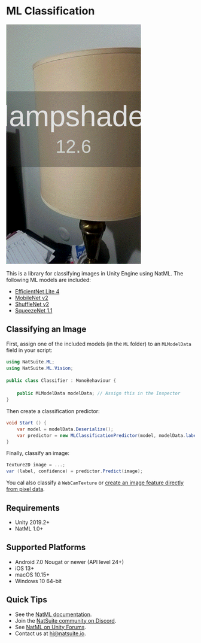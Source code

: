 # ML Classification

![classifier](.media/classifier.gif)

This is a library for classifying images in Unity Engine using NatML. The following ML models are included:
- [EfficientNet Lite 4](https://github.com/onnx/models/tree/master/vision/classification/efficientnet-lite4)
- [MobileNet v2](https://github.com/onnx/models/tree/master/vision/classification/mobilenet)
- [ShuffleNet v2](https://github.com/onnx/models/tree/master/vision/classification/shufflenet)
- [SqueezeNet 1.1](https://github.com/onnx/models/tree/master/vision/classification/squeezenet)

## Classifying an Image
First, assign one of the included models (in the `ML` folder) to an `MLModelData` field in your script:
```csharp
using NatSuite.ML;
using NatSuite.ML.Vision;

public class Classifier : MonoBehaviour {

    public MLModelData modelData; // Assign this in the Inspector
}
```

Then create a classification predictor:
```csharp
void Start () {
    var model = modelData.Deserialize();
    var predictor = new MLClassificationPredictor(model, modelData.labels);
}
```

Finally, classify an image:
```csharp
Texture2D image = ...;
var (label, confidence) = predictor.Predict(image);
```

You cal also classify a `WebCamTexture` or [create an image feature directly from pixel data](https://docs.natsuite.io/natml/api/mlfeature/mlimagefeature).

## Requirements
- Unity 2019.2+
- NatML 1.0+

## Supported Platforms
- Android 7.0 Nougat or newer (API level 24+)
- iOS 13+
- macOS 10.15+
- Windows 10 64-bit

## Quick Tips
- See the [NatML documentation](https://docs.natsuite.io/natml).
- Join the [NatSuite community on Discord](https://discord.gg/y5vwgXkz2f).
- See [NatML on Unity Forums](https://forum.unity.com/threads/open-beta-natml-machine-learning-runtime.1109339/).
- Contact us at [hi@natsuite.io](mailto:hi@natsuite.io).